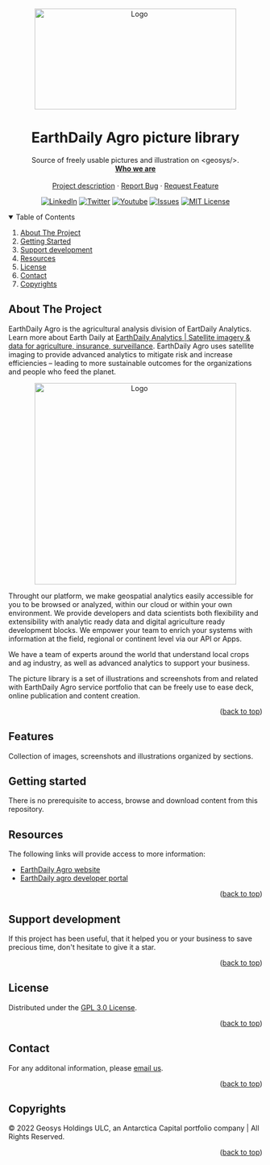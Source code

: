 <div id="top"></div>
<!-- PROJECT SHIELDS -->
<!--
*** See the bottom of this document for the declaration of the reference variables
*** https://www.markdownguide.org/basic-syntax/#reference-style-links
-->


<!-- PROJECT LOGO -->
<br />
<p align="center">
  <a href="https://github.com/GEOSYS">
    <img src="https://earthdailyagro.com/wp-content/uploads/2022/01/Logo.svg" alt="Logo" width="400" height="200">
  </a>

  <h1 align="center">EarthDaily Agro picture library</h3>

  <p align="center">
    Source of freely usable pictures and illustration on &ltgeosys/&gt.
    <br />
    <a href="https://earthdailyagro.com/"><strong>Who we are</strong></a>
    <br />
    <br />
    <a href="https://github.com/GEOSYS/Images">Project description</a>
    ·
    <a href="https://github.com/GEOSYS/Images/issues">Report Bug</a>
    ·
    <a href="https://github.com/GEOSYS/Images/issues">Request Feature</a>
  </p>
</p>


<div align="center">
  
[![LinkedIn][linkedin-shield]][linkedin-url]
[![Twitter][twitter-shield]][twitter-url]
[![Youtube][youtube-shield]][youtube-url]
[![Issues][issues-shield]][issues-url]
[![MIT License][license-shield]][license-url]
  
</div>

<!--[![languages][language-python-shiedl]][issues-url]-->
<!--[![CITest][CITest-shield]][CITest-url]-->
<!--[![Stargazers][GitStars-shield]][GitStars-url]-->
<!--[![Forks][forks-shield]][forks-url]-->
<!--[![Stargazers][stars-shield]][stars-url]-->


<!-- TABLE OF CONTENTS -->
<details open>
  <summary>Table of Contents</summary>
  <ol>
    <li>
      <a href="#about-the-project">About The Project</a>
    </li>
    <li>
      <a href="#getting-started">Getting Started</a>
    </li>
    <li><a href="#support-development">Support development</a></li>
    <li><a href="#resources">Resources</a></li>
    <li><a href="#license">License</a></li>
    <li><a href="#contact">Contact</a></li>
    <li><a href="#copyrights">Copyrights</a></li>
  </ol>
</details>

<!-- ABOUT THE PROJECT -->
## About The Project

EarthDaily Agro is the agricultural analysis division of EartDaily Analytics. Learn more about Earth Daily at [EarthDaily Analytics | Satellite imagery & data for agriculture, insurance, surveillance](https://earthdaily.com/).  EarthDaily Agro uses satellite imaging to provide advanced analytics to mitigate risk and increase efficiencies – leading to more sustainable outcomes for the organizations and people who feed the planet.
<p align="center">
  <a href="https://earthdailyagro.com/geosys/">
    <img src="https://earthdailyagro.com/wp-content/uploads/2022/01/new-logo.png" alt="Logo" width="400">
  </a>
</p>

Throught our <geosys/> platform, we make geospatial analytics easily accessible for you to be browsed or analyzed, within our cloud or within your own environment. We provide developers and data scientists both flexibility and extensibility with analytic ready data and digital agriculture ready development blocks. We empower your team to enrich your systems with information at the field, regional or continent level via our API or Apps.

We have a team of experts around the world that understand local crops and ag industry, as well as advanced analytics to support your business.

The <geosys/> picture library is a set of illustrations and screenshots from and related with EarthDaily Agro service portfolio that can be freely use to ease deck, online publication and content creation.

<p align="right">(<a href="#top">back to top</a>)</p>

## Features

Collection of images, screenshots and illustrations organized by sections.

## Getting started
There is no prerequisite to access, browse and download content from this repository.


<!-- RESOURCES -->
## Resources 
The following links will provide access to more information:
- [EarthDaily Agro website](https://earthdailyagro.com/)
- [EarthDaily agro developer portal  ](https://developer.geosys.com/)

<p align="right">(<a href="#top">back to top</a>)</p>

<!-- CONTRIBUTING -->
## Support development

If this project has been useful, that it helped you or your business to save precious time, don't hesitate to give it a star.

<p align="right">(<a href="#top">back to top</a>)</p>

## License

Distributed under the [GPL 3.0 License](https://www.gnu.org/licenses/gpl-3.0.en.html). 

<p align="right">(<a href="#top">back to top</a>)</p>

## Contact

For any additonal information, please [email us](mailto:sales@earthdailyagro.com).

<p align="right">(<a href="#top">back to top</a>)</p>

## Copyrights

© 2022 Geosys Holdings ULC, an Antarctica Capital portfolio company | All Rights Reserved.

<p align="right">(<a href="#top">back to top</a>)</p>

<!-- MARKDOWN LINKS & IMAGES -->
<!-- https://www.markdownguide.org/basic-syntax/#reference-style-links -->
<!-- List of available shields https://shields.io/category/license -->
<!-- List of available shields https://simpleicons.org/ -->
[contributors-shield]: https://img.shields.io/github/contributors/github_username/repo.svg?style=social
[contributors-url]: https://github.com/github_username/repo/graphs/contributors
[forks-shield]: https://img.shields.io/github/forks/github_username/repo.svg?style=plastic&logo=appveyor
[forks-url]: https://github.com/github_username/repo/network/members
[stars-shield]: https://img.shields.io/github/stars/qgis-plugin/repo.svg?style=plastic&logo=appveyor
[stars-url]: https://github.com/github_username/repo/stargazers
[issues-shield]: https://img.shields.io/github/issues/GEOSYS/qgis-plugin/repo.svg?style=social
[issues-url]: https://github.com/github_username/repo/issues
[license-shield]: https://img.shields.io/github/license/GEOSYS/qgis-plugin
[license-url]: https://www.gnu.org/licenses/gpl-3.0.en.html
[linkedin-shield]: https://img.shields.io/badge/-LinkedIn-black.svg?style=social&logo=linkedin
[linkedin-url]: https://www.linkedin.com/company/earthdailyagro/mycompany/
[twitter-shield]: https://img.shields.io/twitter/follow/EarthDailyAgro?style=social
[twitter-url]: https://img.shields.io/twitter/follow/EarthDailyAgro?style=social
[youtube-shield]: https://img.shields.io/youtube/channel/views/UCy4X-hM2xRK3oyC_xYKSG_g?style=social
[youtube-url]: https://img.shields.io/youtube/channel/views/UCy4X-hM2xRK3oyC_xYKSG_g?style=social
[language-python-shiedl]: https://img.shields.io/badge/python-3.9-green?logo=python
[language-python-url]: https://pypi.org/ 
[GitStars-shield]: https://img.shields.io/github/stars/GEOSYS?style=social
[GitStars-url]: https://img.shields.io/github/stars/GEOSYS?style=social
[CITest-shield]: https://img.shields.io/github/workflow/status/GEOSYS/qgis-plugin/Continous%20Integration
[CITest-url]: https://img.shields.io/github/workflow/status/GEOSYS/qgis-plugin/Continous%20Integration
